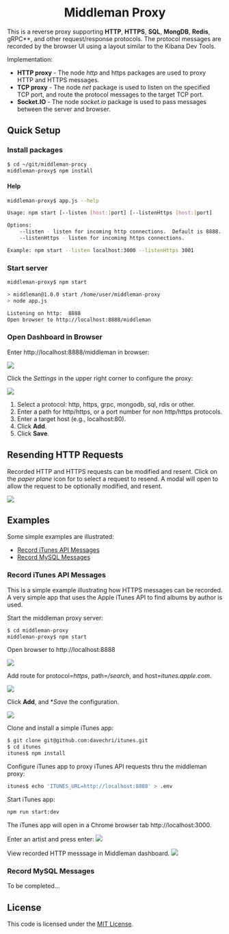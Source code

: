 <h1 align="center" style="border-bottom: none;">Middleman Proxy</h1>

This is a reverse proxy supporting **HTTP**, **HTTPS**, **SQL**, **MongDB**, **Redis**,  gRPC**, and other request/response protocols.  The protocol messages are recorded by the browser UI using a layout similar
to the Kibana Dev Tools.

Implementation:
- **HTTP proxy** - The node *http* and https packages are used to proxy HTTP and HTTPS messages.
- **TCP proxy** - The node *net* package is used to listen on the specified TCP port, and route the protocol messages to the target TCP port.
- **Socket.IO** - The node *socket.io* package is used to pass messages between the server and browser.

## Quick Setup

### Install packages
```sh
$ cd ~/git/middleman-procy
middleman-proxy$ npm install
```

#### Help
```sh
middleman-proxy$ app.js --help

Usage: npm start [--listen [host:]port] [--listenHttps [host:]port]

Options:
	--listen - listen for incoming http connections.  Default is 8888.
	--listenHttps - listen for incoming https connections.

Example: npm start --listen localhost:3000 --listenHttps 3001

```

### Start server

   ```sh
   middleman-proxy$ npm start    

> middleman@1.0.0 start /home/user/middleman-proxy
> node app.js

Listening on http:  8888
Open browser to http://localhost:8888/middleman
   ```
### Open Dashboard in Browser

Enter http://localhost:8888/middleman in browser:

![ ](https://github.com/davechri/middleman-proxy/blob/master/images/middleman-launch.png)

Click the *Settings* in the upper right corner to configure the proxy:

![ ](https://github.com/davechri/middleman-proxy/blob/master/images/middleman-settings.png)

1. Select a protocol: http, https, grpc, mongodb, sql, rdis or other.
2. Enter a path for http/https, or a port number for non http/https protocols.
3. Enter a target host (e.g., localhost:80).
4. Click **Add**.
5. Click **Save**.

## Resending HTTP Requests

Recorded HTTP and HTTPS requests can be modified and resent.  Click on the *paper plane* icon for to select a request to resend.  A modal will open to allow the request to be optionally modified, and resent.

![ ](https://github.com/davechri/middleman-proxy/blob/master/images/middleman-proxy-resend.png)

## Examples
Some simple examples are illustrated:
* [Record iTunes API Messages](#record-itunes-api-messages)
* [Record MySQL Messages](#record-mysql-messages)

### Record iTunes API Messages
This is a simple example illustrating how HTTPS messages can be recorded.   A very simple app that uses the Apple iTunes API to find albums by author is used.

Start the middleman proxy server:
```sh
$ cd middleman-proxy
middleman-proxy$ npm start
```
Open browser to http://localhost:8888

![ ](https://github.com/davechri/middleman-proxy/blob/master/images/middleman-launch.png)

Add route for protocol=*https*, path=*/search*, and host=*itunes.apple.com*.

![ ](https://github.com/davechri/middleman-proxy/blob/master/images/middleman-itunes-settings.png)

Click **Add**, and **Save* the configuration.

![ ](https://github.com/davechri/middleman-proxy/blob/master/images/middleman-itunes-save.png)

Clone and install a simple iTunes app:

```sh
$ git clone git@github.com:davechri/itunes.git
$ cd itunes
itunes$ npm install 
```
Configure iTunes app to proxy iTunes API requests thru the middleman proxy:
```sh
itunes$ echo 'ITUNES_URL=http://localhost:8888' > .env
```

Start iTunes app:
```sh
npm run start:dev
```
The iTunes app will open in a Chrome browser tab http://localhost:3000.

Enter an artist and press enter:
![ ](https://github.com/davechri/middleman-proxy/blob/master/images/middleman-itunes-search.png)

View recorded HTTP messsage in Middleman dashboard.
![ ](https://github.com/davechri/middleman-proxy/blob/master/images/middleman-itunes-dashboard.png)


### Record MySQL Messages
To be completed...

## License

  This code is licensed under the [MIT License](https://opensource.org/licenses/MIT).